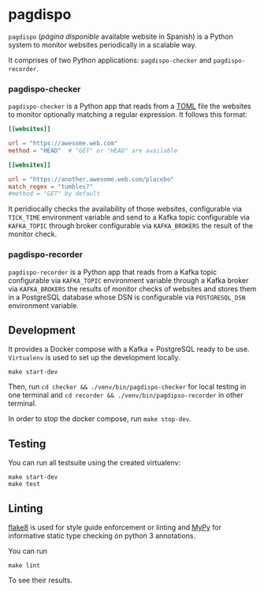 # pagdispo

`pagdispo` (_página disponible_ available website in Spanish) is a
Python system to monitor websites periodically in a scalable way.

It comprises of two Python applications: `pagdispo-checker` and
`pagdispo-recorder`.

### pagdispo-checker

`pagdispo-checker` is a Python app that reads from a [TOML](https://toml.io/en/) file the websites to monitor
optionally matching a regular expression. It follows this format:

```toml
[[websites]]

url = "https://awesome.web.com"
method = "HEAD"  # "GET" or "HEAD" are available

[[websites]]

url = "https://another.awesome.web.com/placebo"
match_regex = "tumbles?"
#method = "GET" by default
```

It peridiocally checks the availability of those websites,
configurable via `TICK_TIME` environment variable and send to a Kafka
topic configurable via `KAFKA_TOPIC` through broker configurable via
`KAFKA_BROKERS` the result of the monitor check.

### pagdispo-recorder

`pagdispo-recorder` is a Python app that reads from a Kafka topic
configurable via `KAFKA_TOPIC` environment variable through a Kafka
broker via `KAFKA_BROKERS` the results of monitor checks of websites
and stores them in a PostgreSQL database whose DSN is configurable via
`POSTGRESQL_DSN` environment variable.

## Development

It provides a Docker compose with a Kafka + PostgreSQL ready to be
use. `Virtualenv` is used to set up the development locally.

```shell
make start-dev
```

Then, run `cd checker && ./venv/bin/pagdispo-checker` for local
testing in one terminal and `cd recorder &&
./venv/bin/pagdipso-recorder` in other terminal.

In order to stop the docker compose, run `make stop-dev`.

## Testing

You can run all testsuite using the created virtualenv:

```shell
make start-dev
make test
```

## Linting

[flake8](https://flake8.pycqa.org/en/latest/) is used for style guide
enforcement or linting and
[MyPy](https://mypy.readthedocs.io/en/stable/index.html) for
informative static type checking on python 3 annotations.

You can run
```
make lint
```

To see their results.
